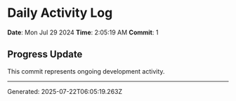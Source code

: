 # Daily Activity Log

**Date**: Mon Jul 29 2024
**Time**: 2:05:19 AM
**Commit**: 1

## Progress Update

This commit represents ongoing development activity.

---
Generated: 2025-07-22T06:05:19.263Z
